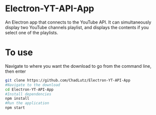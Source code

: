 # Electron-YT-API-App

An Electron app that connects to the YouTube API. It can simultaneously display two YouTube channels playlist, and displays the contents if you select one of the playlists.


# To use

Navigate to where you want the download to go from the command line, then enter
```bash
git clone https://github.com/ChadLutz/Electron-YT-API-App
#Navigate to the download
cd Electron-YT-API-App
#Install dependencies
npm install
#Run the application
npm start
```
